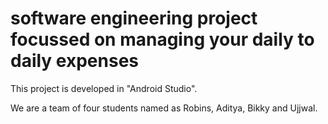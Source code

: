 # software engineering project focussed on managing your daily to daily expenses
This project is developed in "Android Studio".

We are a team of four students named as Robins, Aditya, Bikky and Ujjwal.
